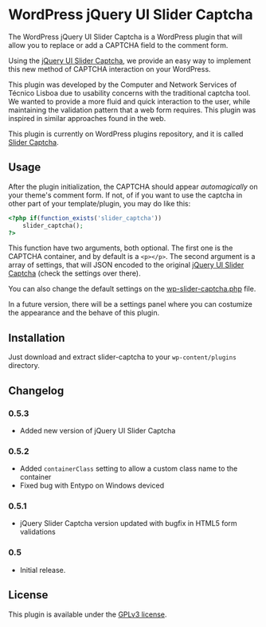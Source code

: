 WordPress jQuery UI Slider Captcha
===========================

The WordPress jQuery UI Slider Captcha is a WordPress plugin that will allow you to replace or add a CAPTCHA field to the comment form.

Using the [jQuery UI Slider Captcha](https://github.com/tecnicolisboa/jquery-ui-slider-captcha "jQuery UI Slider Captcha"), we provide an easy way to implement this new method of CAPTCHA interaction on your WordPress.

This plugin was developed by the Computer and Network Services of Técnico Lisboa due to usability concerns with the traditional captcha tool. We wanted to provide a more fluid and quick interaction to the user, while maintaining the validation pattern that a web form requires. This plugin was inspired in similar approaches found in the web.

This plugin is currently on WordPress plugins repository, and it is called [Slider Captcha](http://wordpress.org/plugins/slider-captcha/).

## Usage

After the plugin initialization, the CAPTCHA should appear *automagically* on your theme's comment form. If not, of if you want to use the captcha in other part of your template/plugin, you may do like this:

```php
<?php if(function_exists('slider_captcha'))
	slider_captcha();
?>
```

This function have two arguments, both optional. The first one is the CAPTCHA container, and by default is a `<p></p>`. The second argument is a array of settings, that will JSON encoded to the original [jQuery UI Slider Captcha](https://github.com/tecnicolisboa/jquery-ui-slider-captcha "jQuery UI Slider Captcha") (check the settings over there).

You can also change the default settings on the [wp-slider-captcha.php](wp-slider-captcha.php) file.

In a future version, there will be a settings panel where you can costumize the appearance and the behave of this plugin.

## Installation

Just download and extract slider-captcha to your `wp-content/plugins` directory.

## Changelog

###  0.5.3
 - Added new version of jQuery UI Slider Captcha

###  0.5.2
 - Added `containerClass` setting to allow a custom class name to the container
 - Fixed bug with Entypo on Windows deviced

### 0.5.1
* jQuery Slider Captcha version updated with bugfix in HTML5 form validations

### 0.5
 - Initial release.

## License

This plugin is available under the [GPLv3 license](https://www.gnu.org/copyleft/gpl.html).
